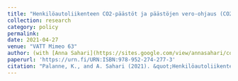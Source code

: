 ```yaml
---
title: "Henkilöautoliikenteen CO2-päästöt ja päästöjen vero-ohjaus (CO2 emissions from passenger vehicles and the role of taxation)"
collection: research
category: policy
permalink:
date: 2021-04-27
venue: "VATT Mimeo 63"
author: (with [Anna Sahari](https://sites.google.com/view/annasahari/contact))
paperurl: 'https://urn.fi/URN:ISBN:978-952-274-277-3'
citation: "Palanne, K., and A. Sahari (2021). &quot;Henkilöautoliikenteen CO2-päästöt ja päästöjen vero-ohjaus.&quot; <i>VATT Mimeo 63</i>."
---
```

